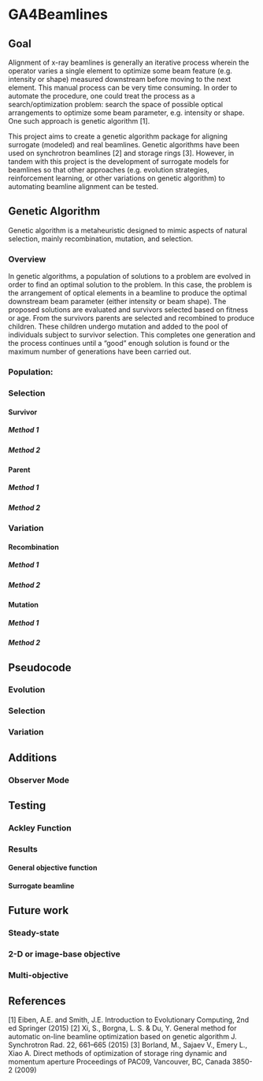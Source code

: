 # GA4Beamlines

## Goal 
Alignment of x-ray beamlines is generally an iterative process wherein the operator varies a single element to optimize some beam feature (e.g. intensity or shape) measured downstream before moving to the next element. This manual process can be very time consuming.  In order to automate the procedure, one could treat the process as a search/optimization problem: search the space of possible optical arrangements to optimize some beam parameter, e.g. intensity or shape. One such approach is genetic algorithm [1]. 

This project aims to create a genetic algorithm package for aligning surrogate (modeled) and real beamlines. Genetic algorithms have been used on synchrotron beamlines [2] and storage rings [3]. However, in tandem with this project is the development of surrogate models for beamlines so that other approaches (e.g. evolution strategies, reinforcement learning, or other variations on genetic algorithm) to automating beamline alignment can be tested.

## Genetic Algorithm
Genetic algorithm is a metaheuristic designed to mimic aspects of natural selection, mainly recombination, mutation, and selection. 

### Overview
In genetic algorithms, a population of solutions to a problem are evolved in order to find an optimal solution to the problem.  In this case, the problem is the arrangement of optical elements in a beamline to produce the optimal downstream beam parameter (either intensity or beam shape). The proposed solutions are evaluated and survivors selected based on fitness or age. From the survivors parents are selected and recombined to produce children.  These children undergo mutation and added to the pool of individuals subject to survivor selection. This completes one generation and the process continues until a “good” enough solution is found or the maximum number of generations have been carried out.

### Population:

### Selection
#### Survivor
##### Method 1
##### Method 2

#### Parent
##### Method 1
##### Method 2

### Variation
#### Recombination
##### Method 1
##### Method 2

#### Mutation
##### Method 1
##### Method 2

## Pseudocode
### Evolution
### Selection
### Variation

## Additions
### Observer Mode

## Testing
### Ackley Function
### Results
#### General objective function
#### Surrogate beamline

## Future work
### Steady-state
### 2-D or image-base objective
### Multi-objective

## References
[1] Eiben, A.E. and Smith, J.E. Introduction to Evolutionary Computing, 2nd ed Springer (2015)
[2] Xi, S., Borgna, L. S. & Du, Y.  General method for automatic on-line beamline optimization based on genetic algorithm J. Synchrotron Rad. 22, 661–665 (2015)
[3] Borland, M., Sajaev  V., Emery L., Xiao A. Direct methods of optimization of storage ring dynamic and momentum aperture Proceedings of PAC09, Vancouver, BC, Canada 3850-2 (2009)
